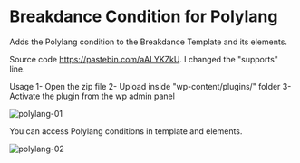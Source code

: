 # Breakdance Condition for Polylang
Adds the Polylang condition to the Breakdance Template and its elements.

Source code https://pastebin.com/aALYKZkU. I changed the "supports" line.

Usage
1- Open the zip file
2- Upload inside "wp-content/plugins/" folder
3- Activate the plugin from the wp admin panel

![polylang-01](https://user-images.githubusercontent.com/48365764/197161232-58ad5256-9ab1-4a13-8b80-7681f7a6c113.jpg)

You can access Polylang conditions in template and elements.

![polylang-02](https://user-images.githubusercontent.com/48365764/197161863-d472d5f8-0ba7-4fa3-b7d7-12e8240a0d5b.jpg)
